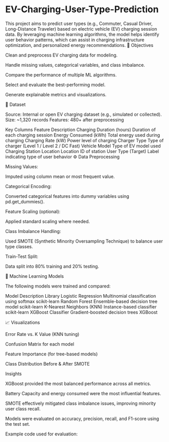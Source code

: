 # EV-Charging-User-Type-Prediction
This project aims to predict user types (e.g., Commuter, Casual Driver, Long-Distance Traveler) based on electric vehicle (EV) charging session data. By leveraging machine learning algorithms, the model helps identify user behavior patterns, which can assist in charging infrastructure optimization, and personalized energy recommendations.
🧩 Objectives

Clean and preprocess EV charging data for modeling.

Handle missing values, categorical variables, and class imbalance.

Compare the performance of multiple ML algorithms.

Select and evaluate the best-performing model.

Generate explainable metrics and visualizations.

📂 Dataset

Source: Internal or open EV charging dataset (e.g., simulated or collected).
Size: ~1,320 records
Features: 480+ after preprocessing

Key Columns
Feature	Description
Charging Duration (hours)	Duration of each charging session
Energy Consumed (kWh)	Total energy used during charging
Charging Rate (kW)	Power level of charging
Charger Type	Type of charger (Level 1 / Level 2 / DC Fast)
Vehicle Model	Type of EV model used
Charging Station Location	Location ID of station
User Type (Target)	Label indicating type of user behavior
⚙️ Data Preprocessing

Missing Values:

Imputed using column mean or most frequent value.

Categorical Encoding:

Converted categorical features into dummy variables using pd.get_dummies().

Feature Scaling (optional):

Applied standard scaling where needed.

Class Imbalance Handling:

Used SMOTE (Synthetic Minority Oversampling Technique) to balance user type classes.

Train-Test Split:

Data split into 80% training and 20% testing.

🧠 Machine Learning Models

The following models were trained and compared:

Model	Description	Library
Logistic Regression	Multinomial classification using softmax	scikit-learn
Random Forest	Ensemble-based decision tree model	scikit-learn
K-Nearest Neighbors (KNN)	Instance-based classifier	scikit-learn
XGBoost Classifier	Gradient-boosted decision trees	XGBoost

📈 Visualizations

Error Rate vs. K Value (KNN tuning)

Confusion Matrix for each model

Feature Importance (for tree-based models)

Class Distribution Before & After SMOTE

Insights

XGBoost provided the most balanced performance across all metrics.

Battery Capacity and energy consumed were the most influential features.

SMOTE effectively mitigated class imbalance issues, improving minority user class recall.


Models were evaluated on accuracy, precision, recall, and F1-score using the test set.

Example code used for evaluation:

